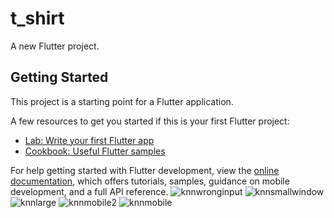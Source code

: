 # t_shirt

A new Flutter project.

## Getting Started

This project is a starting point for a Flutter application.

A few resources to get you started if this is your first Flutter project:

- [Lab: Write your first Flutter app](https://docs.flutter.dev/get-started/codelab)
- [Cookbook: Useful Flutter samples](https://docs.flutter.dev/cookbook)

For help getting started with Flutter development, view the
[online documentation](https://docs.flutter.dev/), which offers tutorials,
samples, guidance on mobile development, and a full API reference.
![knnwronginput](https://github.com/md-ruhulamin/t_shirt/assets/149895119/db05751a-8267-4426-a9fd-661bcee927b9)
![knnsmallwindow](https://github.com/md-ruhulamin/t_shirt/assets/149895119/830a50fa-efc8-4768-a8e2-3f9af29e2cf2)
![knnlarge](https://github.com/ruhul63rrss/t_shirt/assets/149895119/10160162-908d-43fb-8db7-db1bc0adc22f)
![knnmobile2](https://github.com/ruhul63rrss/t_shirt/assets/149895119/1f5fa757-320c-4352-8ff4-47c612a78891)
![knnmobile](https://github.com/ruhul63rrss/t_shirt/assets/149895119/453bccaa-8392-48e2-832c-6f3b11f935b8)


